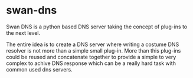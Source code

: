 # swan-dns

Swan DNS is a python based DNS server taking the concept of plug-ins to the next level.

The entire idea is to create a DNS server where writing a costume DNS resolver is not more than a simple small plug-in.
More than this plug-ins could be reused and concatenate together to provide a simple to very complex to achive DNS response
which can be a really hard task with common used dns servers.

